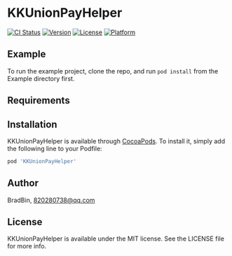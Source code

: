 # KKUnionPayHelper

[![CI Status](https://img.shields.io/travis/BradBin/KKUnionPayHelper.svg?style=flat)](https://travis-ci.org/BradBin/KKUnionPayHelper)
[![Version](https://img.shields.io/cocoapods/v/KKUnionPayHelper.svg?style=flat)](https://cocoapods.org/pods/KKUnionPayHelper)
[![License](https://img.shields.io/cocoapods/l/KKUnionPayHelper.svg?style=flat)](https://cocoapods.org/pods/KKUnionPayHelper)
[![Platform](https://img.shields.io/cocoapods/p/KKUnionPayHelper.svg?style=flat)](https://cocoapods.org/pods/KKUnionPayHelper)

## Example

To run the example project, clone the repo, and run `pod install` from the Example directory first.

## Requirements

## Installation

KKUnionPayHelper is available through [CocoaPods](https://cocoapods.org). To install
it, simply add the following line to your Podfile:

```ruby
pod 'KKUnionPayHelper'
```

## Author

BradBin, 820280738@qq.com

## License

KKUnionPayHelper is available under the MIT license. See the LICENSE file for more info.
